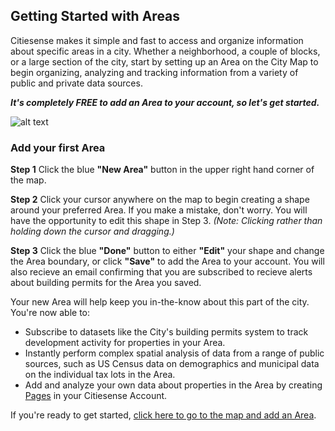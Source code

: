 ## Getting Started with Areas
Citiesense makes it simple and fast to access and organize information about specific areas in a city. Whether a neighborhood, a couple of blocks, or a large section of the city, start by setting up an Area on the City Map to begin organizing, analyzing and tracking information from a variety of public and private data sources. 
 
*__It's completely FREE to add an Area to your account, so let's get started.__*
 
 


![alt text](https://s1.gifyu.com/images/ezgif.com-video-to-gif-1cd43f3f7e4da1917.gif "Add your first Area")


### Add your first Area


__Step 1__
Click the blue __"New Area"__ button in the upper right hand corner of the map. 


__Step 2__
Click your cursor anywhere on the map to begin creating a shape around your preferred Area. If you make a mistake, don't worry. You will have the opportunity to edit this shape in Step 3. _(Note: Clicking rather than holding down the cursor and dragging.)_
 
 
 __Step 3__
 Click the blue __"Done"__ button to either __"Edit"__ your shape and change the Area boundary, or click __"Save"__ to add the Area to your account. You will also recieve an email confirming that you are subscribed to recieve alerts about building permits for the Area you saved.
 
Your new Area will help keep you in-the-know about this part of the city. You're now able to:

- Subscribe to datasets like the City's building permits system to track development activity for properties in your Area.  
- Instantly perform complex spatial analysis of data from a range of public sources, such as US Census data on demographics and municipal data on the individual tax lots in the Area. 
- Add and analyze your own data about properties in the Area by creating [Pages](https://www.citiesense.com/docs/pages/05-Pages.md) in your Citiesense Account. 

If you're ready to get started, [click here to go to the map and add an Area](https://www.citiesense.com/map). 




